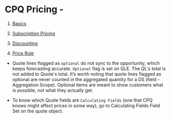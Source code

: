 # CPQ Pricing -

1. [Basics](./Basics/CPQ%20Pricing%20Basics.md)

2. [Subscription Pricing](./Subscription%20Pricing/Subscription%20Pricing.md)

3. [Discounting](./Discounting/Discounting.md)

4. [Price Rule](./Price%20Rule/Price%20Rule.md)

- Quote lines flagged as `optional` do not sync to the opportunity, which keeps forecasting accurate. `Optional` flag is set on QLE. The QL's total is not added to Quote's total. It’s worth noting that quote lines flagged as optional are never counted in the aggregated quantity for a DS (field - Aggregation Scope). Optional items are meant to show customers what is possible, not what they actually get.

- To know which Quote fields are `Calculating Fields` (one that CPQ knows might affect prices in some way), go to Calculating Fields Field Set on the quote object.